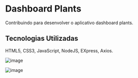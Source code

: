 # Dashboard Plants
Contribuindo para desenvolver o aplicativo dashboard plants.

## Tecnologias Utilizadas
HTML5, CSS3, JavaScript, NodeJS, EXpress, Axios.

![image](https://user-images.githubusercontent.com/82118386/185173698-391c6108-f54c-4395-bd5e-485b2458e519.png)

![image](https://user-images.githubusercontent.com/82118386/185174349-d2b3854c-526b-489b-b3d2-52c0689d17cc.png)














 
